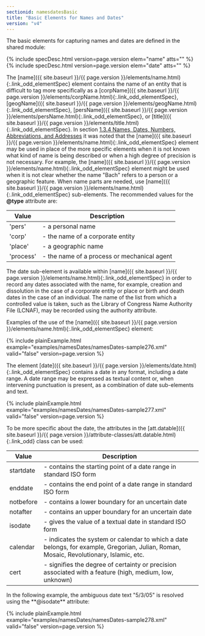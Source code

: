 ```yaml
---
sectionid: namesdatesBasic
title: "Basic Elements for Names and Dates"
version: "v4"
---
```




The basic elements for capturing names and dates are defined in the shared module:



{% include specDesc.html version=page.version elem="name" atts="" %}
{% include specDesc.html version=page.version elem="date" atts="" %}



The [name]({{ site.baseurl }}/{{ page.version }}/elements/name.html){:.link_odd_elementSpec} element contains the name of an entity that is difficult to
tag more specifically as a [corpName]({{ site.baseurl }}/{{ page.version }}/elements/corpName.html){:.link_odd_elementSpec}, [geogName]({{ site.baseurl }}/{{ page.version }}/elements/geogName.html){:.link_odd_elementSpec}, [persName]({{ site.baseurl }}/{{ page.version }}/elements/persName.html){:.link_odd_elementSpec}, or [title]({{ site.baseurl }}/{{ page.version }}/elements/title.html){:.link_odd_elementSpec}. In section <a class="link_ptr" title="Names, Dates, Numbers, Abbreviations, and Addresses" href="{{ site.baseurl }}/{{ page.version }}/guidelines/shared.html#sharedNamesNumbersDates">1.3.4 Names, Dates, Numbers, Abbreviations, and Addresses</a> it was noted that the [name]({{ site.baseurl }}/{{ page.version }}/elements/name.html){:.link_odd_elementSpec} element
may be used in place of the more specific elements when it is not known what kind
of name is
being described or when a high degree of precision is not necessary. For example,
the [name]({{ site.baseurl }}/{{ page.version }}/elements/name.html){:.link_odd_elementSpec} element might be used when it is not clear whether the name "Bach"
refers to a person or a geographic feature. When name parts are needed, use [name]({{ site.baseurl }}/{{ page.version }}/elements/name.html){:.link_odd_elementSpec} sub-elements. The recommended values for the **@type** attribute are:


<table class="table table-striped table-hover">
   <thead>
      <tr>
         <th>Value</th>
         <th>Description</th>
      </tr>
   </thead>
   <tbody>
      <tr>
         <td>'pers'</td>
         <td> - a personal name</td>
      </tr>
      <tr>
         <td>'corp'</td>
         <td> - the name of a corporate entity</td>
      </tr>
      <tr>
         <td>'place'</td>
         <td> - a geographic name</td>
      </tr>
      <tr>
         <td>'process'</td>
         <td> - the name of a process or mechanical agent</td>
      </tr>
   </tbody>
</table>
The date sub-element is available within [name]({{ site.baseurl }}/{{ page.version }}/elements/name.html){:.link_odd_elementSpec} in order to record any
dates associated with the name, for example, creation and dissolution in the case
of a
corporate entity or place or birth and death dates in the case of an individual. The
name of
the list from which a controlled value is taken, such as the Library of Congress Name
Authority File (LCNAF), may be recorded using the authority attribute.

Examples of the use of the [name]({{ site.baseurl }}/{{ page.version }}/elements/name.html){:.link_odd_elementSpec} element:

{% include plainExample.html example="examples/namesDates/namesDates-sample276.xml" valid="false" version=page.version %}

The element [date]({{ site.baseurl }}/{{ page.version }}/elements/date.html){:.link_odd_elementSpec} contains a date in any format, including a date range.
A date range may be expressed as textual content or, when intervening punctuation
is present,
as a combination of date sub-elements and text.

{% include plainExample.html example="examples/namesDates/namesDates-sample277.xml" valid="false" version=page.version %}

To be more specific about the date, the attributes in the [att.datable]({{ site.baseurl }}/{{ page.version }}/attribute-classes/att.datable.html){:.link_odd} class can be used:


<table class="table table-striped table-hover">
   <thead>
      <tr>
         <th>Value</th>
         <th>Description</th>
      </tr>
   </thead>
   <tbody>
      <tr>
         <td>
            <span class="att">startdate</span>
         </td>
         <td> - contains the starting point of a date range in standard ISO form</td>
      </tr>
      <tr>
         <td>
            <span class="att">enddate</span>
         </td>
         <td> - contains the end point of a date range in standard ISO form</td>
      </tr>
      <tr>
         <td>
            <span class="att">notbefore</span>
         </td>
         <td> - contains a lower boundary for an uncertain date</td>
      </tr>
      <tr>
         <td>
            <span class="att">notafter</span>
         </td>
         <td> - contains an upper boundary for an uncertain date</td>
      </tr>
      <tr>
         <td>
            <span class="att">isodate</span>
         </td>
         <td> - gives the value of a textual date in standard ISO form</td>
      </tr>
      <tr>
         <td>
            <span class="att">calendar</span>
         </td>
         <td> - indicates the system or calendar to which a date belongs, for example, Gregorian,
            Julian, Roman, Mosaic, Revolutionary, Islamic, etc.
         </td>
      </tr>
      <tr>
         <td>
            <span class="att">cert</span>
         </td>
         <td> - signifies the degree of certainty or precision associated with a feature (high,
            medium, low, unknown)
         </td>
      </tr>
   </tbody>
</table>
In the following example, the ambiguous date text "5/3/05" is resolved using the
**@isodate** attribute:

{% include plainExample.html example="examples/namesDates/namesDates-sample278.xml" valid="false" version=page.version %}

